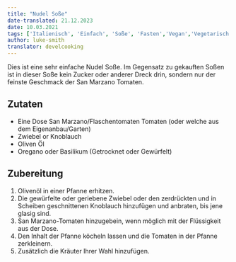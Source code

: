```yaml
---
title: "Nudel Soße"
date-translated: 21.12.2023
date: 10.03.2021
tags: ['Italienisch', 'Einfach', 'Soße', 'Fasten','Vegan','Vegetarisch']
author: luke-smith
translator: develcooking
---
```


Dies ist eine sehr einfache Nudel Soße.
Im Gegensatz zu gekauften Soßen ist in dieser Soße kein Zucker oder anderer Dreck drin, sondern nur der feinste Geschmack der San Marzano Tomaten.

## Zutaten

- Eine Dose San Marzano/Flaschentomaten Tomaten (oder welche aus dem Eigenanbau/Garten)
- Zwiebel or Knoblauch
- Oliven Öl
- Oregano oder Basilikum (Getrocknet oder Gewürfelt)

## Zubereitung

1. Olivenöl in einer Pfanne erhitzen.
2. Die gewürfelte oder geriebene Zwiebel oder den zerdrückten und in Scheiben geschnittenen Knoblauch hinzufügen und anbraten, bis jene glasig sind.
3. San Marzano-Tomaten hinzugebein, wenn möglich mit der Flüssigkeit aus der Dose.
4. Den Inhalt der Pfanne köcheln lassen und die Tomaten in der Pfanne zerkleinern.
5. Zusätzlich die Kräuter Ihrer Wahl hinzufügen.
